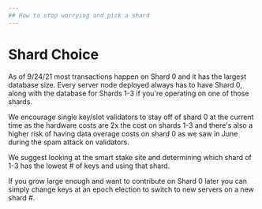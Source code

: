 ```yaml
---
## How to stop worrying and pick a shard
---
```


# Shard Choice

As of 9/24/21 most transactions happen on Shard 0 and it has the largest database size. Every server node deployed always has to have Shard 0, along with the database for Shards 1-3 if you're operating on one of those shards.

We encourage single key/slot validators to stay off of shard 0 at the current time as the hardware costs are 2x the cost on shards 1-3 and there's also a higher risk of having data overage costs on shard 0 as we saw in June during the spam attack on validators.

We suggest looking at the smart stake site and determining which shard of 1-3 has the lowest \# of keys and using that shard.

If you grow large enough and want to contribute on Shard 0 later you can simply change keys at an epoch election to switch to new servers on a new shard \#.

